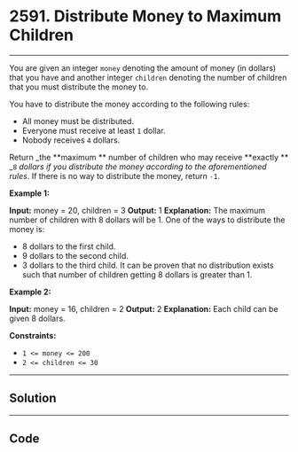 # 2591. Distribute Money to Maximum Children

---

You are given an integer `money` denoting the amount of money (in dollars) that you have and another integer `children` denoting the number of children that you must distribute the money to.

You have to distribute the money according to the following rules:

  * All money must be distributed.
  * Everyone must receive at least `1` dollar.
  * Nobody receives `4` dollars.



Return _the **maximum ** number of children who may receive **exactly ** _`8` _dollars if you distribute the money according to the aforementioned rules_. If there is no way to distribute the money, return `-1`.

 

**Example 1:**


**Input:** money = 20, children = 3
**Output:** 1
**Explanation:** 
The maximum number of children with 8 dollars will be 1. One of the ways to distribute the money is:
- 8 dollars to the first child.
- 9 dollars to the second child. 
- 3 dollars to the third child.
It can be proven that no distribution exists such that number of children getting 8 dollars is greater than 1.


**Example 2:**


**Input:** money = 16, children = 2
**Output:** 2
**Explanation:** Each child can be given 8 dollars.


 

**Constraints:**

  * `1 <= money <= 200`
  * `2 <= children <= 30`

---

## Solution



---

## Code
```python


```